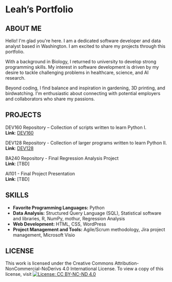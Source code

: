 # Leah’s Portfolio 

## ABOUT ME
Hello! I'm glad you're here. I am a dedicated software developer and data analyst based in Washington. I am excited to share my projects through this portfolio. 

With a background in Biology, I returned to university to develop strong programming skills. My interest in software development is driven by my desire to tackle challenging problems in healthcare, science, and AI research. 

Beyond coding, I find balance and inspiration in gardening, 3D printing, and birdwatching. I'm enthusiastic about connecting with potential employers and collaborators who share my passions.


## PROJECTS
DEV160 Repository – Collection of scripts written to learn Python I. <br />
**Link**: [DEV160]( https://github.com/gitplants/Dev160)

DEV128 Repository - Collection of larger programs written to learn Python II. <br />
**Link**: [DEV128](https://github.com/gitplants/DEV128---Python.git)

BA240 Repository - Final Regression Analysis Project<br />
**Link**: [TBD]

AI101 - Final Project Presentation<br />
**Link**: [TBD]


## SKILLS
- **Favorite Programming Languages:** Python
- **Data Analysis:** Structured Query Language (SQL), Statistical software and libraries, R, NumPy, mothur, Regression Analysis
- **Web Development:** HTML, CSS, WordPress 
- **Project Management and Tools:** Agile/Scrum methodology, Jira project management, Microsoft Visio 


 ## LICENSE
This work is licensed under the Creative Commons Attribution-NonCommercial-NoDerivs 4.0 International License. To view a copy of this license, visit [![License: CC BY-NC-ND 4.0](https://licensebuttons.net/l/by-nc-nd/4.0/88x31.png)](https://creativecommons.org/licenses/by-nc-nd/4.0/)

<!---
gitplants/gitplants is a ✨ special ✨ repository because its `README.md` (this file) appears on your GitHub profile.
You can click the Preview link to take a look at your changes.
--->
